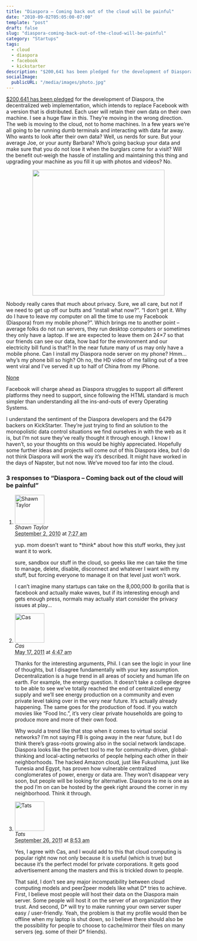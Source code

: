 ```yaml
---
title: "Diaspora – Coming back out of the cloud will be painful"
date: "2010-09-02T05:05:00-07:00"
template: "post"
draft: false
slug: "diaspora-coming-back-out-of-the-cloud-will-be-painful"
category: "Startups"
tags:
  - cloud
  - diaspora
  - facebook
  - kickstarter
description: "$200,641 has been pledged for the development of Diaspora, the decentralized web implementation, which intends to replace Facebook with a version that is"
socialImage:
  publicURL: "/media/images/photo.jpg"
---
```

<a href="https://www.kickstarter.com/projects/196017994/diaspora-the-personally-controlled-do-it-all-distr" target="_blank" title="Diaspora pledge on kickstarter">$200,641 has been pledged</a> for the development of Diaspora, the decentralized web implementation, which intends to replace Facebook with a version that is distributed. Each user will retain their own data on their own machine. I see a huge flaw in this. They’re moving in the wrong direction. The web is moving to the cloud, not to home machines. In a few years we’re all going to be running dumb terminals and interacting with data far away. Who wants to look after their own data? Well, us nerds for sure. But your average Joe, or your aunty Barbara? Who’s going backup your data and make sure that you do not lose it when the&nbsp;burglars&nbsp;come for a visit? Will the benefit out-weigh the hassle of installing and maintaining this thing and upgrading your machine as you fill it up with photos and videos? No.

<p style="text-align: center;">
<a href="/media/images/2010/08/diaspora.png">
<img alt="" class="size-full wp-image-97 aligncenter" height="343" src="/media/images/2010/08/diaspora.png" style="border: none;" title="diaspora" width="360"/>
</a>
</p>

Nobody really cares that much about privacy. Sure, we all care, but not if we need to get up off our butts and “install what now?”. “I don’t get it. Why do I have to leave my computer on all the time to use my Facebook (Diaspora) from my mobile phone?”. Which brings me to another point – average folks do not run servers, they run desktop computers or sometimes they only have a laptop. If we are expected to leave them on 24×7 so that our friends can see our data, how bad for the environment and our electricity bill fund is that?!&nbsp;In the near future many of us may only have a mobile phone. Can I install my Diaspora node server on my phone? Hmm… why’s my phone bill so high? Oh no, the HD video of me falling out of a tree went viral and I’ve served it up to half of China from my iPhone.

[None](/media/images/2010/08/diaspora.png)

Facebook will charge ahead as Diaspora struggles to support all different platforms they need to support, since following the HTML standard is much simpler than understanding all the ins-and-outs of every Operating Systems.

I understand the sentiment of the Diaspora developers and the 6479 backers on KickStarter. They’re just trying to find an solution to the monopolistic data control situations we find ourselves in with the web as it is, but I’m not sure they’ve really thought it through enough. I know I haven’t, so your thoughts on this would be highly appreciated. Hopefully some further ideas and projects will come out of this Diaspora idea, but I do not think Diaspora will work the way it’s described. It might have worked in the days of Napster, but not now. We’ve moved too far into the cloud.

<div id="comments">
  <h3 id="comments-number" class="comments-header">3 responses to “Diaspora – Coming back out of the cloud will be painful”</h3>
  <ol class="comment-list">
    <li id="comment-34" class="comment even thread-even depth-1 comment reader">
      <img alt="Shawn Taylor" src="https://1.gravatar.com/avatar/b243327e8990bfdb48d029cb64a99014?s=80&amp;d=https%3A%2F%2F1.gravatar.com%2Favatar%2Fad516503a11cd5ca435acc9bb6523536%3Fs%3D80&amp;r=PG" class="avatar avatar-80 photo" height="80" width="80" />
      <div class="comment-meta comment-meta-data">
        <div class="comment-author vcard">
          <cite class="fn" title="https://foliomob.com">Shawn Taylor</cite>
        </div>
        <!-- .comment-author .vcard -->
        <abbr class="comment-date" title="Thursday, September 2nd, 2010, 7:27 am">September 2, 2010</abbr> at <abbr class="comment-time" title="Thursday, September 2nd, 2010, 7:27 am">7:27 am</abbr>
      </div>
      <div class="comment-text">
        <p>yup.  mom doesn’t want to *think* about how this stuff works, they just want it to work.  </p>
        <p>sure, sandbox our stuff in the cloud, so geeks like me can take the time to manage, delete, disable, disconnect and whatever I want with my stuff, but forcing everyone to manage it on that level just won’t work.</p>
        <p>I can’t imagine many startups can take on the 8,000,000 lb gorilla that is facebook and actually make waves, but if its interesting enough and gets enough press, normals may actually start consider the privacy issues at play…</p>
      </div>
      <!-- .comment-text -->
    </li>
    <!-- .comment -->
    <li id="comment-2916" class="comment odd alt thread-odd thread-alt depth-1 comment reader">
      <img alt="Cas" src="https://0.gravatar.com/avatar/6de536f2485437cef514d32114a35b68?s=80&amp;d=https%3A%2F%2F0.gravatar.com%2Favatar%2Fad516503a11cd5ca435acc9bb6523536%3Fs%3D80&amp;r=PG" class="avatar avatar-80 photo" height="80" width="80" />
      <div class="comment-meta comment-meta-data">
        <div class="comment-author vcard">
          <cite class="fn" title="https://glueckpress.com/dev">Cas</cite>
        </div>
        <!-- .comment-author .vcard -->
        <abbr class="comment-date" title="Tuesday, May 17th, 2011, 4:47 am">May 17, 2011</abbr> at <abbr class="comment-time" title="Tuesday, May 17th, 2011, 4:47 am">4:47 am</abbr>
      </div>
      <div class="comment-text">
        <p>Thanks for the interesting arguments, Phil. I can see the logic in your line of thoughts, but I disagree fundamentally with your key assumption. Decentralization is a huge trend in all areas of society and human life on earth. For example, the energy question. It doesn’t take a college degree to be able to see we’ve totally reached the end of centralized energy supply and we’ll see energy production on a community and even private level taking over in the very near future. It’s actually already happening. The same goes for the production of food. If you watch movies like “Food Inc.”, it’s very clear private households are going to produce more and more of their own food.</p>
        <p>Why would a trend like that stop when it comes to virtual social networks? I’m not saying FB is going away in the near future, but I do think there’s grass-roots growing also in the social network landscape. Diaspora looks like the perfect tool to me for community-driven, global-thinking and local-acting networks of people helping each other in their neighborhoods. The hacked Amazon cloud, just like Fukushima, just like Tunesia and Egypt, has proven how vulnerable centralized conglomerates of power, energy or data are. They won’t disappear very soon, but people will be looking for alternative. Diaspora to me is one as the pod I’m on can be hosted by the geek right around the corner in my neighborhood. Think it through.</p>
      </div>
      <!-- .comment-text -->
    </li>
    <!-- .comment -->
    <li id="comment-4817" class="comment even thread-even depth-1 comment reader">
      <img alt="Tats" src="https://1.gravatar.com/avatar/34754b4994a10ee45ec6f47fcf5125ad?s=80&amp;d=https%3A%2F%2F1.gravatar.com%2Favatar%2Fad516503a11cd5ca435acc9bb6523536%3Fs%3D80&amp;r=PG" class="avatar avatar-80 photo" height="80" width="80" />
      <div class="comment-meta comment-meta-data">
        <div class="comment-author vcard">
          <cite class="fn">Tats</cite>
        </div>
        <!-- .comment-author .vcard -->
        <abbr class="comment-date" title="Monday, September 26th, 2011, 8:53 am">September 26, 2011</abbr> at <abbr class="comment-time" title="Monday, September 26th, 2011, 8:53 am">8:53 am</abbr>
      </div>
      <div class="comment-text">
        <p>Yes, I agree with Cas, and I would add to this that cloud computing is popular right now not only because it is useful (which is true) but because it’s the perfect model for private corporations. It gets good advertisement among the masters and this is trickled down to people.</p>
        <p>That said, I don’t see any major incompatibility between cloud computing models and peer2peer models like what D* tries to achieve. First, I believe most people will host their data on the Diaspora main server. Some people will host it on the server of an organization they trust. And second, D* will try to make running your own server super easy / user-friendly. Yeah, the problem is that my profile would then be offline when my laptop is shut down, so I believe there should also be the possibility for people to choose to cache/mirror their files on many servers (eg. some of their D* friends).</p>
      </div>
      <!-- .comment-text -->
    </li>
    <!-- .comment -->
  </ol>
  <!-- .comment-list -->
</div>

